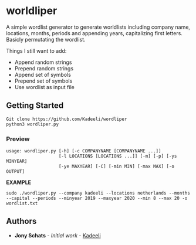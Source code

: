 # worldliper

A simple wordlist generator to generate worldlists including company name, locations, months, periods and appending years, capitalizing first letters. Basicly permutating the wordlist.

Things I still want to add:
- Append random strings
- Prepend random strings
- Append set of symbols
- Prepend set of symbols
- Use wordlist as input file

## Getting Started
```
Git clone https://github.com/Kadeeli/wordliper
python3 wordliper.py
```

### Preview
```
usage: wordliper.py [-h] [-c COMPANYNAME [COMPANYNAME ...]]
                    [-l LOCATIONS [LOCATIONS ...]] [-m] [-p] [-ys MINYEAR]
                    [-ye MAXYEAR] [-C] [-min MIN] [-max MAX] [-o OUTPUT]
```

**EXAMPLE**
```
sudo ./wordliper.py --company kadeeli --locations netherlands --months --capital --periods --minyear 2019 --maxyear 2020 --min 8 --max 20 -o wordlist.txt
```

## Authors

* **Jony Schats** - *Initial work* - [Kadeeli](https://github.com/Kadeeli)



